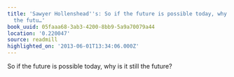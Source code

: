 ```yaml
---
title: 'Sawyer Hollenshead''s: So if the future is possible today, why is it still
  the futu…'
book_uuid: 05faaa68-3ab3-4200-8bb9-5a9a70079a44
location: '0.220047'
source: readmill
highlighted_on: '2013-06-01T13:34:06.000Z'
---
```


So if the future is possible today, why is it still the future?